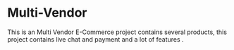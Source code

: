 # Multi-Vendor
This is an Multi Vendor E-Commerce project contains several products, this project contains live chat and payment and a lot of features . 
